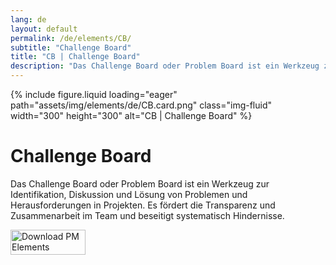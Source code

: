 ```yaml
---
lang: de
layout: default
permalink: /de/elements/CB/
subtitle: "Challenge Board"
title: "CB | Challenge Board"
description: "Das Challenge Board oder Problem Board ist ein Werkzeug zur Identifikation, Diskussion und Lösung von Problemen und Herausforderungen in Projekten. Es fördert die Transparenz und Zusammenarbeit im Team und beseitigt systematisch Hindernisse."
---
```


{% include figure.liquid loading="eager" path="assets/img/elements/de/CB.card.png" class="img-fluid" width="300" height="300" alt="CB | Challenge Board" %}

# Challenge Board

Das Challenge Board oder Problem Board ist ein Werkzeug zur Identifikation, Diskussion und Lösung von Problemen und Herausforderungen in Projekten. Es fördert die Transparenz und Zusammenarbeit im Team und beseitigt systematisch Hindernisse.

<a href="https://apps.apple.com/app/apple-store/id6738084498?pt=127441684&ct=website&mt=8">
  <img src="{{ "assets/img/en/appstore.png" | relative_url }}" width="120" height="40" alt="Download PM Elements">
</a>
